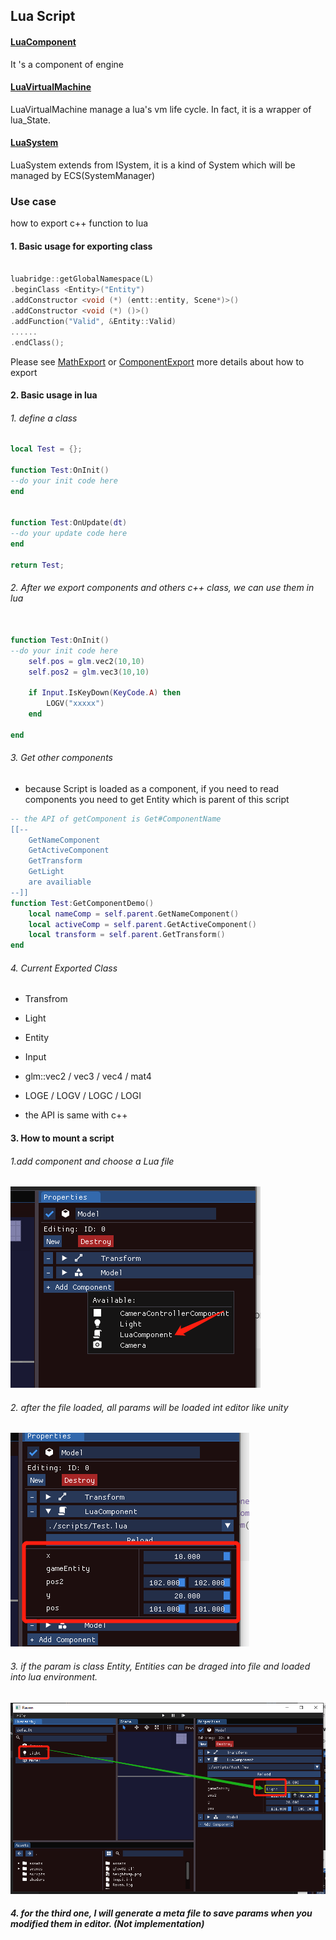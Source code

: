 ## Lua Script

#### [LuaComponent](./LuaComponent.h)

It 's a component of engine

#### [LuaVirtualMachine](./LuaVirtualMachine.h)

LuaVirtualMachine manage a lua's vm life cycle. In fact, it is a wrapper of lua_State.


#### [LuaSystem](./LuaSystem.h)


LuaSystem extends from ISystem, it is a kind of System which will be managed by ECS(SystemManager)


### Use case 

how to export c++ function to lua 

#### 1. Basic usage for exporting class 
  
``` c++

luabridge::getGlobalNamespace(L)
.beginClass <Entity>("Entity")
.addConstructor <void (*) (entt::entity, Scene*)>()
.addConstructor <void (*) ()>()
.addFunction("Valid", &Entity::Valid)
......
.endClass();

```

Please see [MathExport](./MathExport.cpp) or [ComponentExport](./ComponentExport.cpp) more details about how to export


#### 2. Basic usage in lua

###### 1. define a class

``` lua
local Test = {};

function Test:OnInit()
--do your init code here
end


function Test:OnUpdate(dt)
--do your update code here
end

return Test;
```


###### 2. After we export components and others c++ class, we can use them in lua

``` lua

function Test:OnInit()
--do your init code here
    self.pos = glm.vec2(10,10)
    self.pos2 = glm.vec3(10,10)

    if Input.IsKeyDown(KeyCode.A) then 
        LOGV("xxxxx")
    end

end
```
###### 3. Get other components

- because Script is loaded as a component, if you need to read components you need to get Entity which is parent of this script



``` lua
-- the API of getComponent is Get#ComponentName
[[-- 
    GetNameComponent
    GetActiveComponent
    GetTransform
    GetLight
    are availiable 
--]]
function Test:GetComponentDemo()
    local nameComp = self.parent.GetNameComponent()
    local activeComp = self.parent.GetActiveComponent()
    local transform = self.parent.GetTransform()
end

```
###### 4. Current Exported Class

- Transfrom
- Light
- Entity
- Input
- glm::vec2 / vec3 / vec4 / mat4
- LOGE / LOGV / LOGC / LOGI

- the API is same with c++

#### 3. How to mount a script

###### 1.add component and choose a Lua file
<img src="pic/1.jpg">


###### 2. after the file loaded, all params will be loaded int editor like unity

<img src="pic/2.jpg">

###### 3. if the param is class Entity, Entities can be draged into file and loaded into lua environment.

<img src="pic/3.jpg">

##### 4. for the third one, I will generate a meta file to save params when you modified them in editor. (Not implementation)
